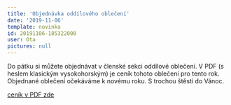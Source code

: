 ```yaml
---
title: 'Objednávka oddílového oblečení'
date: '2019-11-06'
template: novinka
id: 20191106-185322000
user: Ota
pictures: null
---
```


Do pátku si můžete objednávat v členské sekci oddílové oblečení.
V PDF (s heslem klasickým vysokohorským) je ceník tohoto oblečení pro tento rok.
Objednané oblečení očekáváme k novému roku. S trochou štěstí do Vánoc.

[ceník v PDF zde](/data/news/2019/20191106-185322000/Cen%C3%ADk%20oble%C4%8Den%C3%AD%202019.pdf)